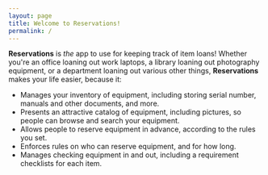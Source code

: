 ```yaml
---
layout: page
title: Welcome to Reservations!
permalink: /
---
```

**Reservations** is *the* app to use for keeping track of item loans! Whether you're an office loaning out work laptops, a library loaning out photography equipment, or a department loaning out various other things, **Reservations** makes your life easier, because it:

* Manages your inventory of equipment, including storing serial number, manuals and other documents, and more.
* Presents an attractive catalog of equipment, including pictures, so people can browse and search your equipment.
* Allows people to reserve equipment in advance, according to the rules you set.
* Enforces rules on who can reserve equipment, and for how long.
* Manages checking equipment in and out, including a requirement checklists for each item.
